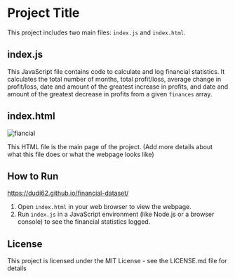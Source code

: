 # Project Title

This project includes two main files: `index.js` and `index.html`.

## index.js

This JavaScript file contains code to calculate and log financial statistics. It calculates the total number of months, total profit/loss, average change in profit/loss, date and amount of the greatest increase in profits, and date and amount of the greatest decrease in profits from a given `finances` array.

## index.html
![fiancial](https://github.com/dudi62/financial-dataset/assets/63518444/d0e551f3-aec9-4e7c-9269-ba4659a70e5f)

This HTML file is the main page of the project. (Add more details about what this file does or what the webpage looks like)

## How to Run

https://dudi62.github.io/financial-dataset/
1. Open `index.html` in your web browser to view the webpage.
2. Run `index.js` in a JavaScript environment (like Node.js or a browser console) to see the financial statistics logged.

## License

This project is licensed under the MIT License - see the LICENSE.md file for details

